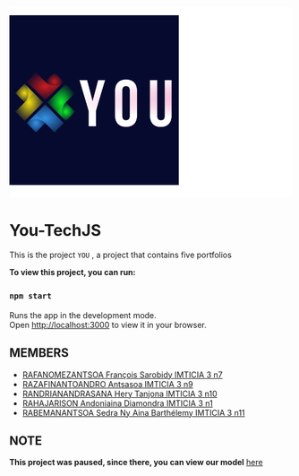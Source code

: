 <div align="center">
  <img alt="YOU" src="./LOGO (3).png" />
</div>

# You-TechJS
This is the project `YOU` , a project that contains five portfolios

**To view this project, you can run:**

### `npm start`
Runs the app in the development mode.\
Open [http://localhost:3000](http://localhost:3000) to view it in your browser.

## MEMBERS
- [RAFANOMEZANTSOA François Sarobidy IMTICIA 3 n7](https://www.linkedin.com/in/fran%C3%A7ois-sarobidy-rafanomezantsoa-4149b0235/)
- [RAZAFINANTOANDRO Antsasoa IMTICIA 3 n9](https://www.linkedin.com/in/antsasoa-razafinantoandro-07369623a/)
- [RANDRIANANDRASANA Hery Tanjona IMTICIA 3 n10](https://www.linkedin.com/in/hery-tanjona-randrianandrasana-716b06235/)
- [RAHAJARISON Andoniaina Diamondra IMTICIA 3 n1](https://www.facebook.com/diam.0410)
- [RABEMANANTSOA Sedra Ny Aina Barthélemy IMTICIA 3 n11](https://www.linkedin.com/in/sedra-ny-aina-rabemanantsoa-980635235/)

## NOTE
**This project was paused, since there, you can view our model** [here](https://www.figma.com/file/x2tCoJQ5I2tHFEiQQQGMm1/TechJS-backend?node-id=0%3A1)
